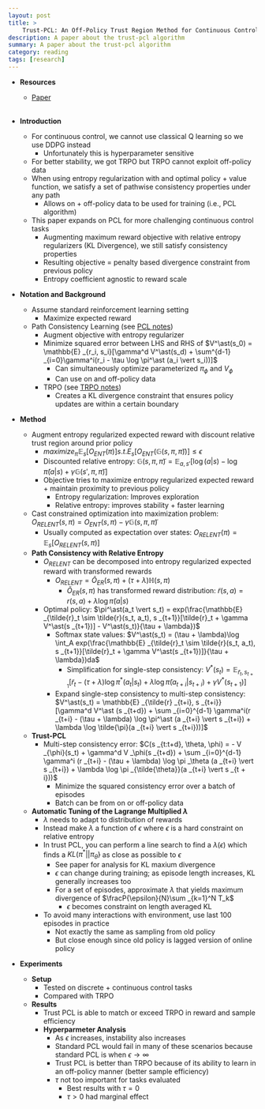 ```yaml
---
layout: post
title: >
    Trust-PCL: An Off-Policy Trust Region Method for Continuous Control
description: A paper about the trust-pcl algorithm
summary: A paper about the trust-pcl algorithm
category: reading
tags: [research]
---
```


* **Resources**
    - [Paper](https://arxiv.org/abs/1707.01891)
<br><br/>

* **Introduction**
    * For continuous control, we cannot use classical Q learning so we use DDPG instead
        * Unfortunately this is hyperparameter sensitive
    * For better stability, we got TRPO but TRPO cannot exploit off-policy data
    * When using entropy regularization with and optimal policy + value function, we satisfy a set of pathwise consistency properties under any path
        * Allows on + off-policy data to be used for training (i.e., PCL algorithm)
    * This paper expands on PCL for more challenging continuous control tasks
        * Augmenting maximum reward objective with relative entropy regularizers (KL Divergence), we still satisfy consistency properties
        * Resulting objective = penalty based divergence constraint from previous policy
        * Entropy coefficient agnostic to reward scale
* **Notation and Background**
    * Assume standard reinforcement learning setting
        * Maximize expected reward
    * Path Consistency Learning (see [PCL notes](https://samratsahoo.com/2025/05/11/pcl))
        * Augment objective with entropy regularizer
        * Minimize squared error between LHS and RHS of $V^\ast(s_0) = \mathbb{E} _{r_i, s_i}[\gamma^d V^\ast(s_d) + \sum^{d-1} _{i=0}\gamma^i(r_i - \tau \log \pi^\ast (a_i \vert s_i))]$
            * Can simultaneously optimize parameterized $\pi _\phi$ and $V _\phi$
            * Can use on and off-policy data
        * TRPO (see [TRPO notes](https://samratsahoo.com/2025/04/07/trpo))
            * Creates a KL divergence constraint that ensures policy updates are within a certain boundary
* **Method**
    * Augment entropy regularized expected reward with discount relative trust region around prior policy
        * $maximize _{\pi} \mathbb{E}_s [O _{ENT}(\pi)] s.t. {E}_s [O _{ENT}(\mathbb{G}(s, \pi, \tilde{\pi}))] \leq \epsilon$
        * Discounted relative entropy: $\mathbb{G}(s, \pi, \tilde{\pi}) = \mathbb{E} _{a, s'}[\log (a \vert s) - \log \tilde{\pi}(a \vert s) + \gamma \mathbb{G}(s', \pi, \tilde{\pi})]$
        * Objective tries to maximize entropy regularized expected reward + maintain proximity to previous policy
            * Entropy regularization: Improves exploration
            * Relative entropy: improves stability + faster learning
    * Cast constrained optimization into maximization problem: $O _{RELENT}(s, \pi) = O _{ENT}(s, \pi) - \gamma \mathbb{G}(s, \pi, \tilde{\pi})$
        * Usually computed as expectation over states: $O _{RELENT}(\pi) = \mathbb{E}_s [O _{RELENT}(s, \pi)]$
    * **Path Consistency with Relative Entropy**
        * $O _{RELENT}$ can be decomposed into entropy regularized expected reward with transformed rewards
            * $O _{RELENT} = \tilde{O} _{ER}(s, \pi) + (\tau + \lambda) \mathbb{H}(s, \pi)$
                * $\tilde{O} _{ER}(s, \pi)$ has transformed reward distribution: $\tilde{r}(s,a) = r(s,a) + \lambda \log \tilde{\pi}(a \vert s)$
        * Optimal policy: $\pi^\ast(a_t \vert s_t) = exp(\frac{\mathbb{E} _{\tilde{r}_t \sim \tilde{r}(s_t, a_t), s _{t+1}}[\tilde{r}_t + \gamma V^\ast(s _{t+1})] - V^\ast(s_t)}{\tau + \lambda})$
            * Softmax state values: $V^\ast(s_t) = (\tau + \lambda)\log \int_A exp(\frac{\mathbb{E} _{\tilde{r}_t \sim \tilde{r}(s_t, a_t), s _{t+1}}[\tilde{r}_t + \gamma V^\ast(s _{t+1})]}{\tau + \lambda})da$
                * Simplification for single-step consistency: $V^\ast(s_t) = \mathbb{E} _{\tilde{r}_t, s _{t+1}}[\tilde{r}_t - (\tau + \lambda) \log \pi^\ast (a_t \vert s_t) + \lambda \log \tilde{\pi}(a _{t+i} \vert s _{t+i}) + \gamma V^\ast(s _{t+1})]$
            * Expand single-step consistency to multi-step consistency: $V^\ast(s_t) =  \mathbb{E} _{\tilde{r} _{t+i}, s _{t+i}}[\gamma^d V^\ast (s _{t+d}) + \sum _{i=0}^{d-1} \gamma^i(r _{t+i} - (\tau + \lambda) \log \pi^\ast (a _{t+i} \vert s _{t+i}) + \lambda \log \tilde{\pi}(a _{t+i} \vert s _{t+i}))]$
    * **Trust-PCL**
        * Multi-step consistency error: $C(s _{t:t+d}, \theta, \phi) = - V _{\phi}(s_t) + \gamma^d V _\phi(s _{t+d}) + \sum _{i=0}^{d-1} \gamma^i (r _{t+i} - (\tau + \lambda) \log \pi _\theta (a _{t+i} \vert s _{t+i}) + \lambda \log \pi _{\tilde{\theta}}(a _{t+i} \vert s _{t + i}))$
            * Minimize the squared consistency error over a batch of episodes
            * Batch can be from on or off-policy data
    * **Automatic Tuning of the Lagrange Multiplied $\lambda$**
        * $\lambda$ needs to adapt to distribution of rewards
        * Instead make $\lambda$ a function of $\epsilon$ where $\epsilon$ is a hard constraint on relative entropy
        * In trust PCL, you can perform a line search to find a $\lambda (\epsilon)$ which finds a $KL(\pi^\ast \vert \vert \pi _{\tilde{\theta}})$ as close as possible to $\epsilon$
            * See paper for analysis for KL maxium divergence
            * $\epsilon$ can change during training; as episode length increases, KL generally increases too
            * For a set of episodes, approximate $\lambda$ that yields maximum divergence of $\fracP{\epsilon}{N}\sum _{k=1}^N T_k$
                * $\epsilon$ becomes constraint on length averaged KL
        * To avoid many interactions with environment, use last 100 episodes in practice
            * Not exactly the same as sampling from old policy
            * But close enough since old policy is lagged version of online policy
* **Experiments**
    * **Setup**
        * Tested on discrete + continuous control tasks
        * Compared with TRPO
    * **Results**
        * Trust PCL is able to match or exceed TRPO in reward and sample efficiency
        * **Hyperparmeter Analysis**
            * As $\epsilon$ increases, instability also increases
            * Standard PCL would fail in many of these scenarios because standard PCL is when $\epsilon \rightarrow \infty$
            * Trust PCL is better than TRPO because of its ability to learn in an off-policy manner (better sample efficiency)
            * $\tau$ not too important for tasks evaluated
                * Best results with $\tau = 0$
                * $\tau > 0$ had marginal effect
